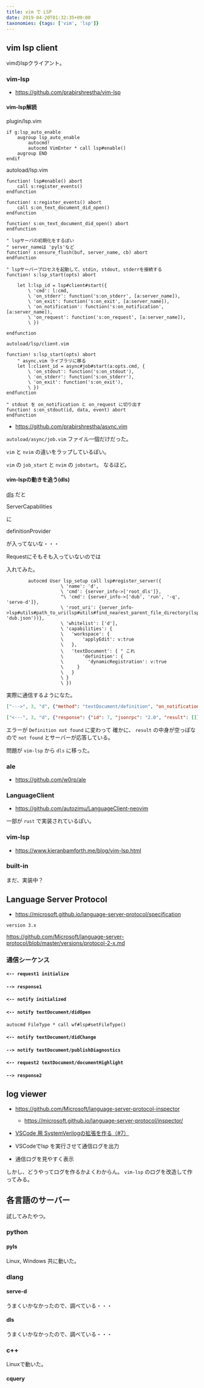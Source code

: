 ```yaml
---
title: vim で LSP
date: 2019-04-20T01:32:35+09:00
taxonomies: {tags: ['vim', 'lsp']}
---
```


## vim lsp client

vimのlspクライアント。

### vim-lsp

* https://github.com/prabirshrestha/vim-lsp

#### vim-lsp解読

plugin/lsp.vim

```vim
if g:lsp_auto_enable
    augroup lsp_auto_enable
        autocmd!
        autocmd VimEnter * call lsp#enable()
    augroup END
endif
```

autoload/lsp.vim

```vim
function! lsp#enable() abort
    call s:register_events()
endfunction

function! s:register_events() abort
    call s:on_text_document_did_open()
endfunction

function! s:on_text_document_did_open() abort
endfunction

" lspサーバの初期化をするぽい
" server_nameは 'pyls'など
function! s:ensure_flush(buf, server_name, cb) abort
endfunction

" lspサーバープロセスを起動して、stdin, stdout, stderrを接続する
function! s:lsp_start(opts) abort

    let l:lsp_id = lsp#client#start({
        \ 'cmd': l:cmd,
        \ 'on_stderr': function('s:on_stderr', [a:server_name]),
        \ 'on_exit': function('s:on_exit', [a:server_name]),
        \ 'on_notification': function('s:on_notification', [a:server_name]),
        \ 'on_request': function('s:on_request', [a:server_name]),
        \ })

endfunction
```

`autoload/lsp/client.vim`

```vim
function! s:lsp_start(opts) abort
    " async.vim ライブラリに移る
    let l:client_id = async#job#start(a:opts.cmd, {
        \ 'on_stdout': function('s:on_stdout'),
        \ 'on_stderr': function('s:on_stderr'),
        \ 'on_exit': function('s:on_exit'),
        \ })
endfunction

" stdout を on_notification と on_request に切り出す
function! s:on_stdout(id, data, event) abort
endfunction
```

* https://github.com/prabirshrestha/async.vim

`autoload/async/job.vim` ファイル一個だけだった。

`vim` と `nvim` の違いをラップしているぽい。

`vim` の `job_start` と `nvim` の `jobstart`。
なるほど。

#### vim-lspの動きを追う(dls)

[dls](https://github.com/d-language-server/dls) だと

ServerCapabilities 

に

definitionProvider

が入ってないな・・・

Requestにそもそも入っていないのでは

入れてみた。

```vim
        autocmd User lsp_setup call lsp#register_server({
                    \ 'name': 'd',
                    \ 'cmd': {server_info->['root_dls']},
                    "\ 'cmd': {server_info->['dub', 'run', '-q', 'serve-d']},
                    \ 'root_uri': {server_info->lsp#utils#path_to_uri(lsp#utils#find_nearest_parent_file_directory(lsp#utils#get_buffer_path(), 'dub.json'))},
                    \ 'whitelist': ['d'],
                    \ 'capabilities': {
                    \   'workspace': {
                    \       'applyEdit': v:true
                    \   },
                    \   'textDocument': { " これ
                    \       'definition': {
                    \         'dynamicRegistration': v:true
                    \     }
                    \   }
                    \ }
                    \ })
```

実際に通信するようになた。

```json
["--->", 3, "d", {"method": "textDocument/definition", "on_notification": "---funcref---", "params": {"textDocument": {"uri": "file:///home/ousttrue/work/d_hello/source/app.d"}, "position": {"character": 4, "line": 14}}}]
```

```json
["<---", 3, "d", {"response": {"id": 7, "jsonrpc": "2.0", "result": []}, "request": {"id": 7, "jsonrpc": "2.0", "method": "textDocument/definition", "params": {"textDocument": {"uri": "file:///home/ousttrue/work/d_hello/source/app.d"}, "position": {"character": 4, "line": 14}}}}]
```

エラーが `Definition not found` に変わって
確かに、 `result` の中身が空っぽなので `not found` とサーバーが応答している。

問題が `vim-lsp` から `dls` に移った。

### ale

* https://github.com/w0rp/ale

### LanguageClient

* https://github.com/autozimu/LanguageClient-neovim

一部が `rust` で実装されているぽい。

### vim-lsp

* https://www.kieranbamforth.me/blog/vim-lsp.html

### built-in

まだ、実装中？

## Language Server Protocol

* https://microsoft.github.io/language-server-protocol/specification

`version 3.x`

https://github.com/Microsoft/language-server-protocol/blob/master/versions/protocol-2-x.md

### 通信シーケンス

#### `<-- request1 initialize`
#### `--> response1`
#### `<-- notify initialized`
#### `<-- notify textDocument/didOpen`

```vim
autocmd FileType * call wf#lsp#setFileType()
```

#### `<-- notify textDocument/didChange`

#### `--> notify textDocument/publishDiagnostics`

#### `<-- request2 textDocument/documentHighlight`
#### `--> response2`

## log viewer

* https://github.com/Microsoft/language-server-protocol-inspector
    * https://microsoft.github.io/language-server-protocol/inspector/

* [VSCode 用 SystemVerilogの拡張を作る（#7）](https://qiita.com/Rockdoor/items/f5dca558bbc843d8f334)

* VSCodeでlsp を実行させて通信ログを出力
* 通信ログを見やすく表示

しかし、どうやってログを作るかよくわからん。
`vim-lsp` のログを改造して作ってみる。

## 各言語のサーバー

試してみたやつ。

### python

#### pyls

Linux, Windows 共に動いた。

### dlang

#### serve-d

うまくいかなかったので、調べている・・・

#### dls

うまくいかなかったので、調べている・・・

### c++

Linuxで動いた。

#### cquery

